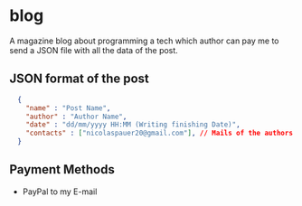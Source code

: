 # blog
A magazine blog about programming a tech which author can pay me to send a JSON file with all the data of the post. 
## JSON format of the post
```JSON
  {
    "name" : "Post Name",
    "author" : "Author Name",
    "date" : "dd/mm/yyyy HH:MM (Writing finishing Date)",
    "contacts" : ["nicolaspauer20@gmail.com"], // Mails of the authors and publishers
  }
```
## Payment Methods
- PayPal to my E-mail

